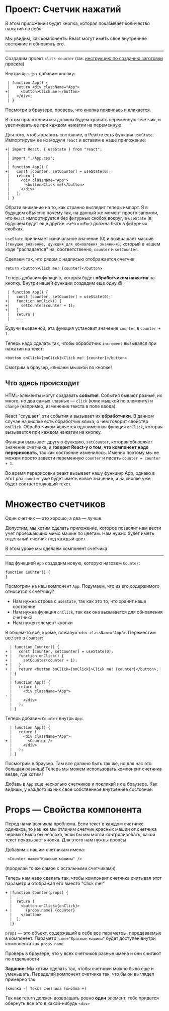 # Проект: Счетчик нажатий
В этом приложении будет кнопка, которая показывает количество нажатий на себя.

Мы увидим, как компоненты React могут иметь свое внутреннее состояние и обновлять его.
___
Создадим проект `click-counter` (см. [инструкцию по созданию заготовки проекта](new-project.md))

Внутри `App.jsx` добавим кнопку:

     | function App() {
     |   return <div className="App">
    +|     <button>Click me!</button>
     |   </div>;
     | }

Посмотри в браузере, проверь, что кнопка появилась и кликается.

В этом приложении мы должны будем хранить переменную-счетчик, и увеличивать ее при каждом нажатии на переменную.

Для того, чтобы хранить состояние, в Реакте есть функция `useState`. Импортируем ее из модуля `react` и вставим в наше приложение:

    +| import React, { useState } from "react";
     |
     | import "./App.css";
     |
     | function App() {
    +|   const [counter, setCounter] = useState(0);
     |   return (
     |     <div className="App">
     |       <button>Click me!</button>
     |     </div>
     |   );
     | }

Обрати внимание на то, как странно выглядит теперь импорт. Я в будущем объясню почему так, на данный же момент просто запомни, что `React` импортируется без фигурных скобок вокруг, а `useState` (в будущем будут еще другие `useЧтотоЕще`) должна быть в фигурных скобках.

`useState` принимает изначальное значение (0) и возвращает массив `[текущее_значение, функция_для_обновления_значения]`, который в нашем коде "распадается" на, соответственно, `counter` и `setCounter`.

Сделаем так, что рядом с надписью отображается счетчик:

    return <button>Click me! {counter}</button>

Теперь добавим функцию, которая будет **обработчиком нажатия** на кнопку. Внутри нашей функции создадим еще одну 😱:

     | function App() {
     |   const [counter, setCounter] = useState(0);
    +|   function onClick() {
    +|     setCounter(counter + 1);
    +|   }
     |   return (
     |   ...

Будучи вызванной, эта функция установит значение `counter` в `counter + 1`.

Теперь надо сделать так, чтобы обработчик `increment` вызывался при нажатии на текст:

    <button onClick={onClick}>Click me! {counter}</button>

Смотрим в браузер, кликаем мышкой по кнопке!

## Что здесь происходит

HTML-элементы могут создавать **события**. События бывают разные, их много, но два самых главных — `click` (клик мышкой по элементу) и `change` (например, изменение текста в поле ввода). 

React "слушает" эти события и вызывает их **обработчики**. В данном случае на кнопке есть обработчик клика, о чем говорит свойство `onClick`. Обработчиком является одноименная функция `onClick`, которая вызывается при каждом нажатии на кнопку. 

Функция вызывает другую функцию, `setCounter`, которая обновляет значение счетчика, и **говорит React-у о том, что компонент надо перерисовать**, так как состояние изменилось. Именно поэтому мы не можем просто завести переменную `counter` и писать `counter = counter + 1`.

Во время перерисовки реакт вызывает нашу функцию App, однако в этот раз `counter` уже будет иметь новое значение, и на кнопке уже будет соответствующий текст.

# Множество счетчиков

Один счетчик — это хорошо, а два — лучше. 

Допустим, мы хотим сделать приложение, которое позволит нам вести учет проезжающих мимо машин по цветам. Нам нужно будет иметь отдельный счетчик под каждый цвет. 

В этом уроке мы сделаем компонент счетчика

---
Над функцией `App` создадим новую, которую назовем `Counter`:

    function Counter() {
    }

Посмотрим на наш компонент `App`. Подумаем, что из его содержимого относится к счетчику?
- Нам нужна строка с `useState`, так как это то, что хранит наше состояние
- Нам нужна функция `onClick`, так как она вызывается для обновления счетчика
- Нам нужен элемент кнопки

В общем-то все, кроме, пожалуй `<div className="App">`. Переместим все это в `Counter`:


      | function Counter() {
    + |   const [counter, setCounter] = useState(0);
    + |   function onClick() {
    + |     setCounter(counter + 1);
    + |   }
    + |   return <button onClick={onClick}>Click me! {counter}</button>;
      | }
      |  
      | function App() {
      |   return (
      |     <div className="App">
    - |       
      |     </div>
      |   );
      | }

Теперь добавим `Counter` внутрь `App`:

      | function App() {
      |   return (
      |     <div className="App">
    + |       <Counter />
      |     </div>
      |   );
      | }

Посмотрим в браузер. Там все должно быть так же, но для нас это большая разница! Теперь мы можем использовать компонент счетчика везде, где хотим!

Добавь в `App` еще несколько счетчиков и покликай их в браузере. Как видишь, у каждого из них свое собственное внутреннее состояние.

# Props — Свойства компонента

Перед нами возникла проблема. Если текст в каждом счетчике одинаков, то как же мы отличим счетчик красных машин от счетчика черных? Было бы неплохо, если бы мы могли контролировать, какой текст показывает кнопка. Для этого нам нужны пропсы

Добавим к нашим счетчикам имена:

     <Counter name="Красные машины" />

(проделай то же самое с остальными счетчиками)

Теперь нам надо сделать так, чтобы компонент счетчика считывал этот параметр и отображал его вместо "Click me!"

    + |function Counter(props) {
      |  ...
      |  return (
      |    <button onClick={onClick}>
    + |      {props.name} {counter}
      |    </button>
      |  );
      |}

`props` — это объект, содержащий в себе все параметры, передаваемые в компонент. Параметр `name="Красные машины"` будет доступен внутри компонента как `props.name`.

Проверь в браузере, что у всех счетчиков разные имена и они считают по отдельности

**Задание:** Мы хотим сделать так, чтобы счетчики можно было еще и уменьшать. Переделай компонент счетчика так, что бы он выглядел примерно так:

    [кнопка -] Текст счетчика [кнопка +]

Так как return должен возвращать ровно **один** элемент, тебе придется обернуть все это в какой-нибудь `<div>`